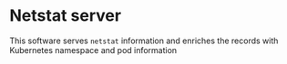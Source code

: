 # Netstat server

This software serves `netstat` information and enriches the
records with Kubernetes namespace and pod information

